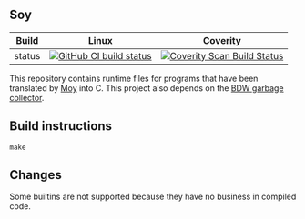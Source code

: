Soy
---

Build|Linux|Coverity
---|---|---
status|[![GitHub CI build status](https://github.com/Wodan58/Soy/actions/workflows/c-cpp.yml/badge.svg)](https://github.com/Wodan58/Soy/actions/workflows/c-cpp.yml)|[![Coverity Scan Build Status](https://img.shields.io/coverity/scan/22425.svg)](https://scan.coverity.com/projects/wodan58-duplo)

This repository contains runtime files for programs that have been translated
by [Moy](https://github.com/Wodan58/Moy) into C. This project also depends on
the [BDW garbage collector](https://github.com/ivmai/bdwgc).

Build instructions
------------------

    make

Changes
-------

Some builtins are not supported because they have no business in compiled code.
